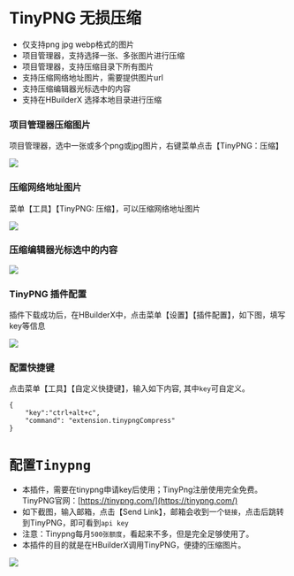 # TinyPNG 无损压缩

- 仅支持png jpg webp格式的图片
- 项目管理器，支持选择一张、多张图片进行压缩
- 项目管理器，支持压缩目录下所有图片
- 支持压缩网络地址图片，需要提供图片url
- 支持压缩编辑器光标选中的内容
- 支持在HBuilderX 选择本地目录进行压缩

### 项目管理器压缩图片

项目管理器，选中一张或多个png或jpg图片，右键菜单点击【TinyPNG：压缩】

![](https://ask.dcloud.net.cn/uploads/article/20230318/d97f8388bb0ffa233314f423fab3c1f2.png)

### 压缩网络地址图片

菜单【工具】【TinyPNG: 压缩】，可以压缩网络地址图片

![](https://ask.dcloud.net.cn/uploads/article/20230318/595bcfbd5f6fbb541cad95e4b453f15a.png)

### 压缩编辑器光标选中的内容

![](https://ask.dcloud.net.cn/uploads/article/20230318/177e1cfcdf180b050c6292a364cf6af8.png)

### TinyPNG 插件配置

插件下载成功后，在HBuilderX中，点击菜单【设置】【插件配置】，如下图，填写key等信息

![](https://ask.dcloud.net.cn/uploads/article/20230318/7fe1b15e18d09dfa531457183d8e5bab.png)


### 配置快捷键

点击菜单【工具】【自定义快捷键】，输入如下内容, 其中`key`可自定义。

```
{
    "key":"ctrl+alt+c",
    "command": "extension.tinypngCompress"
}
```

# `配置Tinypng`

- 本插件，需要在tinypng申请key后使用；TinyPng注册使用完全免费。TinyPNG官网：[https://tinypng.com/](https://tinypng.com/)
- 如下截图，输入邮箱，点击【Send Link】，邮箱会收到一个`链接`，点击后跳转到TinyPNG，即可看到`api key`
- 注意：Tinypng每月`500张额度`，看起来不多，但是完全足够使用了。
- 本插件的目的就是在HBuilderX调用TinyPNG，便捷的压缩图片。

![](https://img-cdn-tc.dcloud.net.cn/uploads/questions/20220124/2966b0d29bf183e0fc619e10438edbbd.jpg)